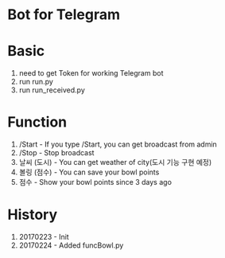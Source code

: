 # Bot for Telegram
# Basic
1. need to get Token for working Telegram bot
2. run run.py
3. run run_received.py

# Function
1. /Start	-	If you type /Start, you can get broadcast from admin
2. /Stop	-	Stop broadcast
3. 날씨 (도시) - You can get weather of city(도시 기능 구현 예정)
4. 볼링 (점수) - You can save your bowl points
5. 점수		-	Show your bowl points since 3 days ago

# History
1. 20170223	-	Init
2. 20170224 -	Added funcBowl.py
